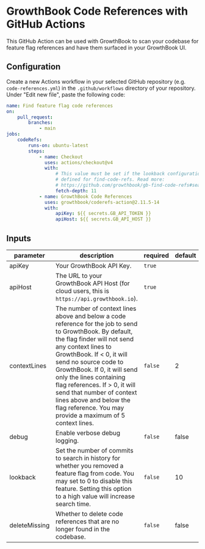 # GrowthBook Code References with GitHub Actions

This GitHub Action can be used with GrowthBook to scan your codebase for feature flag references and have them surfaced in your GrowthBook UI.

## Configuration

Create a new Actions workflow in your selected GitHub repository (e.g. `code-references.yml`) in the `.github/workflows` directory of your repository. Under "Edit new file", paste the following code:

```yaml
name: Find feature flag code references
on:
    pull_request:
        branches:
            - main
jobs:
    codeRefs:
        runs-on: ubuntu-latest
        steps:
            - name: Checkout
              uses: actions/checkout@v4
              with:
                  # This value must be set if the lookback configuration option is
                  # defined for find-code-refs. Read more:
                  # https://github.com/growthbook/gb-find-code-refs#searching-for-unused-flags-extinctions
                  fetch-depth: 11
            - name: GrowthBook Code References
              uses: growthbook/coderefs-action@2.11.5-14
              with:
                  apiKey: ${{ secrets.GB_API_TOKEN }}
                  apiHost: ${{ secrets.GB_API_HOST }}
```

<!-- action-docs-inputs -->

## Inputs

| parameter    | description                                                                                                                                                                                                                                                                                                                                                                                                                     | required | default         |
| ------------ | ------------------------------------------------------------------------------------------------------------------------------------------------------------------------------------------------------------------------------------------------------------------------------------------------------------------------------------------------------------------------------------------------------------------------------- | -------- | --------------- |
| apiKey       | Your GrowthBook API Key.                                                                                                                                                                                                                                                                                                                                                                                                        | `true`   |                 |
| apiHost      | The URL to your GrowthBook API Host (for cloud users, this is `https://api.growthbook.io`).                                                                                                                                                                                                                                                                                                                                     | `true`   |                 |
| contextLines | The number of context lines above and below a code reference for the job to send to GrowthBook. By default, the flag finder will not send any context lines to GrowthBook. If < 0, it will send no source code to GrowthBook. If 0, it will send only the lines containing flag references. If > 0, it will send that number of context lines above and below the flag reference. You may provide a maximum of 5 context lines. | `false`  | 2               |
| debug        | Enable verbose debug logging.                                                                                                                                                                                                                                                                                                                                                                                                   | `false`  | false           |
| lookback     | Set the number of commits to search in history for whether you removed a feature flag from code. You may set to 0 to disable this feature. Setting this option to a high value will increase search time.                                                                                                                                                                                                                       | `false`  | 10              |
| deleteMissing     | Whether to delete code references that are no longer found in the codebase. | `false`  | false              |
<!-- action-docs-inputs -->
